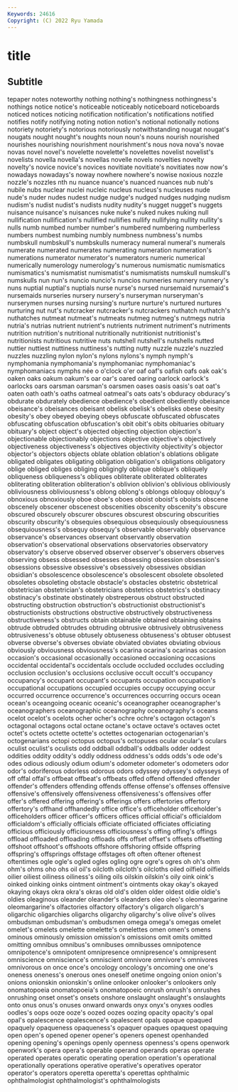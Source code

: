 ```yaml
---
Keywords: 24616
Copyright: (C) 2022 Ryu Yamada
---
```



# title

## Subtitle
tepaper notes noteworthy nothing
nothing's nothingness nothingness's nothings notice notice's noticeable noticeably noticeboard noticeboards
noticed notices noticing notification notification's notifications notified notifies notify notifying
noting notion notion's notional notionally notions notoriety notoriety's notorious notoriously
notwithstanding nougat nougat's nougats nought nought's noughts noun noun's nouns
nourish nourished nourishes nourishing nourishment nourishment's nous nova nova's novae
novas novel novel's novelette novelette's novelettes novelist novelist's novelists novella
novella's novellas novelle novels novelties novelty novelty's novice novice's novices
novitiate novitiate's novitiates now now's nowadays nowadays's noway nowhere nowhere's
nowise noxious nozzle nozzle's nozzles nth nu nuance nuance's nuanced
nuances nub nub's nubile nubs nuclear nuclei nucleic nucleus nucleus's
nucleuses nude nude's nuder nudes nudest nudge nudge's nudged nudges
nudging nudism nudism's nudist nudist's nudists nudity nudity's nugget nugget's
nuggets nuisance nuisance's nuisances nuke nuke's nuked nukes nuking null
nullification nullification's nullified nullifies nullify nullifying nullity nullity's nulls numb
numbed number number's numbered numbering numberless numbers numbest numbing numbly
numbness numbness's numbs numbskull numbskull's numbskulls numeracy numeral numeral's numerals
numerate numerated numerates numerating numeration numeration's numerations numerator numerator's numerators
numeric numerical numerically numerology numerology's numerous numismatic numismatics numismatics's numismatist
numismatist's numismatists numskull numskull's numskulls nun nun's nuncio nuncio's nuncios
nunneries nunnery nunnery's nuns nuptial nuptial's nuptials nurse nurse's nursed
nursemaid nursemaid's nursemaids nurseries nursery nursery's nurseryman nurseryman's nurserymen nurses
nursing nursing's nurture nurture's nurtured nurtures nurturing nut nut's nutcracker
nutcracker's nutcrackers nuthatch nuthatch's nuthatches nutmeat nutmeat's nutmeats nutmeg nutmeg's
nutmegs nutria nutria's nutrias nutrient nutrient's nutrients nutriment nutriment's nutriments
nutrition nutrition's nutritional nutritionally nutritionist nutritionist's nutritionists nutritious nutritive nuts
nutshell nutshell's nutshells nutted nuttier nuttiest nuttiness nuttiness's nutting nutty
nuzzle nuzzle's nuzzled nuzzles nuzzling nylon nylon's nylons nylons's nymph
nymph's nymphomania nymphomania's nymphomaniac nymphomaniac's nymphomaniacs nymphs née o o'clock
o'er oaf oaf's oafish oafs oak oak's oaken oaks oakum
oakum's oar oar's oared oaring oarlock oarlock's oarlocks oars oarsman
oarsman's oarsmen oases oasis oasis's oat oat's oaten oath oath's
oaths oatmeal oatmeal's oats oats's obduracy obduracy's obdurate obdurately obedience
obedience's obedient obediently obeisance obeisance's obeisances obeisant obelisk obelisk's obelisks
obese obesity obesity's obey obeyed obeying obeys obfuscate obfuscated obfuscates
obfuscating obfuscation obfuscation's obit obit's obits obituaries obituary obituary's object
object's objected objecting objection objection's objectionable objectionably objections objective objective's
objectively objectiveness objectiveness's objectives objectivity objectivity's objector objector's objectors objects
oblate oblation oblation's oblations obligate obligated obligates obligating obligation obligation's
obligations obligatory oblige obliged obliges obliging obligingly oblique oblique's obliquely
obliqueness obliqueness's obliques obliterate obliterated obliterates obliterating obliteration obliteration's oblivion
oblivion's oblivious obliviously obliviousness obliviousness's oblong oblong's oblongs obloquy obloquy's
obnoxious obnoxiously oboe oboe's oboes oboist oboist's oboists obscene obscenely
obscener obscenest obscenities obscenity obscenity's obscure obscured obscurely obscurer obscures
obscurest obscuring obscurities obscurity obscurity's obsequies obsequious obsequiously obsequiousness obsequiousness's
obsequy obsequy's observable observably observance observance's observances observant observantly observation
observation's observational observations observatories observatory observatory's observe observed observer observer's
observers observes observing obsess obsessed obsesses obsessing obsession obsession's obsessions
obsessive obsessive's obsessively obsessives obsidian obsidian's obsolescence obsolescence's obsolescent obsolete
obsoleted obsoletes obsoleting obstacle obstacle's obstacles obstetric obstetrical obstetrician obstetrician's
obstetricians obstetrics obstetrics's obstinacy obstinacy's obstinate obstinately obstreperous obstruct obstructed
obstructing obstruction obstruction's obstructionist obstructionist's obstructionists obstructions obstructive obstructively obstructiveness
obstructiveness's obstructs obtain obtainable obtained obtaining obtains obtrude obtruded obtrudes
obtruding obtrusive obtrusively obtrusiveness obtrusiveness's obtuse obtusely obtuseness obtuseness's obtuser
obtusest obverse obverse's obverses obviate obviated obviates obviating obvious obviously
obviousness obviousness's ocarina ocarina's ocarinas occasion occasion's occasional occasionally occasioned
occasioning occasions occidental occidental's occidentals occlude occluded occludes occluding occlusion
occlusion's occlusions occlusive occult occult's occupancy occupancy's occupant occupant's occupants
occupation occupation's occupational occupations occupied occupies occupy occupying occur occurred
occurrence occurrence's occurrences occurring occurs ocean ocean's oceangoing oceanic oceanic's
oceanographer oceanographer's oceanographers oceanographic oceanography oceanography's oceans ocelot ocelot's ocelots
ocher ocher's ochre ochre's octagon octagon's octagonal octagons octal octane
octane's octave octave's octaves octet octet's octets octette octette's octettes
octogenarian octogenarian's octogenarians octopi octopus octopus's octopuses ocular ocular's oculars
oculist oculist's oculists odd oddball oddball's oddballs odder oddest oddities
oddity oddity's oddly oddness oddness's odds odds's ode ode's odes
odious odiously odium odium's odometer odometer's odometers odor odor's odoriferous
odorless odorous odors odyssey odyssey's odysseys of off offal offal's
offbeat offbeat's offbeats offed offend offended offender offender's offenders offending
offends offense offense's offenses offensive offensive's offensively offensiveness offensiveness's offensives
offer offer's offered offering offering's offerings offers offertories offertory offertory's
offhand offhandedly office office's officeholder officeholder's officeholders officer officer's officers
offices official official's officialdom officialdom's officially officials officiate officiated officiates
officiating officious officiously officiousness officiousness's offing offing's offings offload offloaded
offloading offloads offs offset offset's offsets offsetting offshoot offshoot's offshoots
offshore offshoring offside offspring offspring's offsprings offstage offstages oft often
oftener oftenest oftentimes ogle ogle's ogled ogles ogling ogre ogre's
ogres oh oh's ohm ohm's ohms oho ohs oil oil's
oilcloth oilcloth's oilcloths oiled oilfield oilfields oilier oiliest oiliness oiliness's
oiling oils oilskin oilskin's oily oink oink's oinked oinking oinks
ointment ointment's ointments okay okay's okayed okaying okays okra okra's
okras old old's olden older oldest oldie oldie's oldies oleaginous
oleander oleander's oleanders oleo oleo's oleomargarine oleomargarine's olfactories olfactory olfactory's
oligarch oligarch's oligarchic oligarchies oligarchs oligarchy oligarchy's olive olive's olives
ombudsman ombudsman's ombudsmen omega omega's omegas omelet omelet's omelets omelette
omelette's omelettes omen omen's omens ominous ominously omission omission's omissions
omit omits omitted omitting omnibus omnibus's omnibuses omnibusses omnipotence omnipotence's
omnipotent omnipresence omnipresence's omnipresent omniscience omniscience's omniscient omnivore omnivore's omnivores
omnivorous on once once's oncology oncology's oncoming one one's oneness
oneness's onerous ones oneself onetime ongoing onion onion's onions onionskin
onionskin's online onlooker onlooker's onlookers only onomatopoeia onomatopoeia's onomatopoeic onrush
onrush's onrushes onrushing onset onset's onsets onshore onslaught onslaught's onslaughts
onto onus onus's onuses onward onwards onyx onyx's onyxes oodles
oodles's oops ooze ooze's oozed oozes oozing opacity opacity's opal
opal's opalescence opalescence's opalescent opals opaque opaqued opaquely opaqueness opaqueness's
opaquer opaques opaquest opaquing open open's opened opener opener's openers
openest openhanded opening opening's openings openly openness openness's opens openwork
openwork's opera opera's operable operand operands operas operate operated operates
operatic operating operation operation's operational operationally operations operative operative's operatives
operator operator's operators operetta operetta's operettas ophthalmic ophthalmologist ophthalmologist's ophthalmologists
